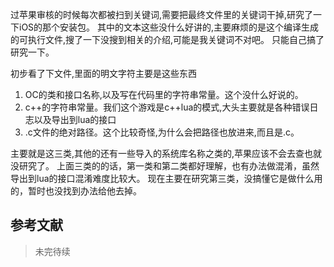 过苹果审核的时候每次都被扫到关键词,需要把最终文件里的关键词干掉,研究了一下iOS的那个安装包。
其中的文本这些没什么好讲的,主要麻烦的是这个编译生成的可执行文件,搜了一下没搜到相关的介绍,可能是我关键词不对吧。
只能自己搞了研究一下。

初步看了下文件,里面的明文字符主要是这些东西
1. OC的类和接口名称,以及写在代码里的字符串常量。这个没什么好说的。
2. c++的字符串常量。我们这个游戏是c++lua的模式,大头主要就是各种错误日志以及导出到lua的接口
3. .c文件的绝对路径。这个比较奇怪,为什么会把路径也放进来,而且是.c。

主要就是这三类,其他的还有一些导入的系统库名称之类的,苹果应该不会去查也就没研究了。
上面三类的的话，第一类和第二类都好理解，也有办法做混淆，虽然导出到lua的接口混淆难度比较大。
现在主要在研究第三类，没搞懂它是做什么用的，暂时也没找到办法给他去掉。


## 参考文献


>未完待续